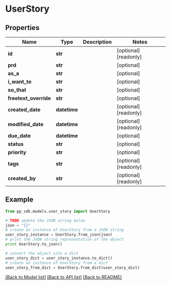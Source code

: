 # UserStory


## Properties
Name | Type | Description | Notes
------------ | ------------- | ------------- | -------------
**id** | **str** |  | [optional] [readonly] 
**prd** | **str** |  | [optional] 
**as_a** | **str** |  | [optional] 
**i_want_to** | **str** |  | [optional] 
**so_that** | **str** |  | [optional] 
**freetext_override** | **str** |  | [optional] 
**created_date** | **datetime** |  | [optional] [readonly] 
**modified_date** | **datetime** |  | [optional] [readonly] 
**due_date** | **datetime** |  | [optional] 
**status** | **str** |  | [optional] 
**priority** | **str** |  | [optional] 
**tags** | **str** |  | [optional] [readonly] 
**created_by** | **str** |  | [optional] [readonly] 

## Example

```python
from pp_sdk.models.user_story import UserStory

# TODO update the JSON string below
json = "{}"
# create an instance of UserStory from a JSON string
user_story_instance = UserStory.from_json(json)
# print the JSON string representation of the object
print UserStory.to_json()

# convert the object into a dict
user_story_dict = user_story_instance.to_dict()
# create an instance of UserStory from a dict
user_story_from_dict = UserStory.from_dict(user_story_dict)
```
[[Back to Model list]](../README.md#documentation-for-models) [[Back to API list]](../README.md#documentation-for-api-endpoints) [[Back to README]](../README.md)


